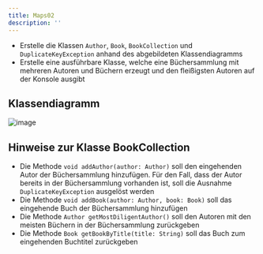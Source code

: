 ```yaml
---
title: Maps02
description: ''
---
```


- Erstelle die Klassen `Author`, `Book`, `BookCollection` und `DuplicateKeyException` anhand des abgebildeten Klassendiagramms
- Erstelle eine ausführbare Klasse, welche eine Büchersammlung mit mehreren Autoren und Büchern erzeugt und den fleißigsten Autoren auf der Konsole ausgibt

## Klassendiagramm
![image](https://user-images.githubusercontent.com/47243617/235862924-f3721a33-9fcd-49e7-8181-5ffb1a70ea87.png)

## Hinweise zur Klasse BookCollection
- Die Methode `void addAuthor(author: Author)` soll den eingehenden Autor der Büchersammlung hinzufügen. Für den Fall, dass der Autor bereits in der Büchersammlung
vorhanden ist, soll die Ausnahme `DuplicateKeyException` ausgelöst werden
- Die Methode `void addBook(author: Author, book: Book)` soll das eingehende Buch der Büchersammlung hinzufügen
- Die Methode `Author getMostDiligentAuthor()` soll den Autoren mit den meisten Büchern in der Büchersammlung zurückgeben
- Die Methode `Book getBookByTitle(title: String)` soll das Buch zum eingehenden Buchtitel zurückgeben
